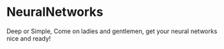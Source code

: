 # NeuralNetworks
Deep or Simple, Come on ladies and gentlemen, get your neural networks nice and ready!
